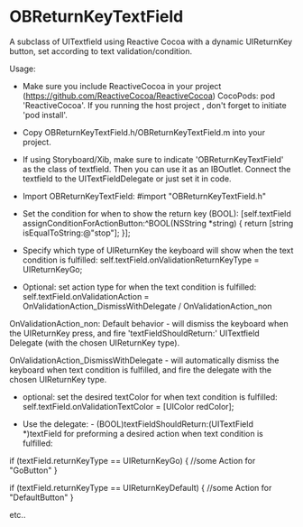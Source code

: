 # OBReturnKeyTextField
A subclass of UITextfield using Reactive Cocoa with a dynamic UIReturnKey button, set according to text validation/condition.





Usage:

- Make sure you include ReactiveCocoa in your project (https://github.com/ReactiveCocoa/ReactiveCocoa) 
  CocoPods:  pod 'ReactiveCocoa'. If you running the host project , don't forget to initiate 'pod install'.

- Copy OBReturnKeyTextField.h/OBReturnKeyTextField.m into your project.

- If using Storyboard/Xib, make sure to indicate 'OBReturnKeyTextField' as the class of textfield.
  Then you can use it as an IBOutlet. Connect the textfield to the UITextFieldDelegate or just set it in code.

- Import OBReturnKeyTextField:  #import "OBReturnKeyTextField.h"

- Set the condition for when to show the return key (BOOL):
      [self.textField assignConditionForActionButton:^BOOL(NSString *string) {
            return [string isEqualToString:@"stop"];
       }]; 

- Specify which type of UIReturnKey the keyboard will show when the text condition is fulfilled:
      self.textField.onValidationReturnKeyType = UIReturnKeyGo;

- Optional: set action type for when the text condition is fulfilled:
      self.textField.onValidationAction =   
        OnValidationAction_DismissWithDelegate / OnValidationAction_non

OnValidationAction_non: Default behavior - will dismiss the keyboard when the UIReturnKey press, and fire 'textFieldShouldReturn:' UITextfield Delegate (with the chosen UIReturnKey type).

OnValidationAction_DismissWithDelegate - will automatically dismiss the keyboard when text condition is fulfilled, and fire the delegate with the chosen UIReturnKey type. 
             
- optional: set the desired textColor for when text condition is fulfilled:
             self.textField.onValidationTextColor = [UIColor redColor];

- Use the delegate: - (BOOL)textFieldShouldReturn:(UITextField *)textField 
  for preforming a desired action when text condition is fulfilled:
  
if (textField.returnKeyType == UIReturnKeyGo) {
      //some Action for "GoButton"
  }
 
if (textField.returnKeyType == UIReturnKeyDefault) {
     //some Action for "DefaultButton"
  }

etc..



